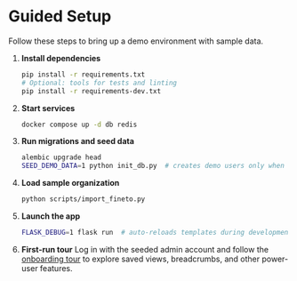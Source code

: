 # Guided Setup

Follow these steps to bring up a demo environment with sample data.

1. **Install dependencies**
   ```bash
   pip install -r requirements.txt
   # Optional: tools for tests and linting
   pip install -r requirements-dev.txt
   ```
2. **Start services**
   ```bash
   docker compose up -d db redis
   ```
3. **Run migrations and seed data**
   ```bash
   alembic upgrade head
   SEED_DEMO_DATA=1 python init_db.py  # creates demo users only when requested
   ```
4. **Load sample organization**
   ```bash
   python scripts/import_fineto.py
   ```
5. **Launch the app**
   ```bash
   FLASK_DEBUG=1 flask run  # auto-reloads templates during development
   ```
6. **First-run tour**
   Log in with the seeded admin account and follow the [onboarding tour](onboarding_tour.md) to explore saved views, breadcrumbs, and other power-user features.
